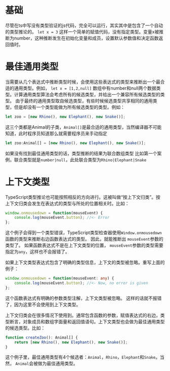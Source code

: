 # 基础

尽管在ts中写没有类型验证的js代码，完全可以运行，其实其中是包含了一个自动的类型推论的。
`let x = 3`
这样一个简单的赋值代码，没有指定类型。变量x被推断为number，这种推断发生在初始化变量和成员，设置默认参数值和决定函数返回值时。


# 最佳通用类型

当需要从几个表达式中推断类型时候，会使用这些表达式的类型来推断出一个最合适的通用类型。例如，
`let x = [1,2,null]`
数组中有number和null两个数据类型。计算通用类型算法会考虑所有的候选类型，并给出一个兼容所有候选类型的类型。
由于最终的通用类型取自候选类型，有些时候候选类型共享相同的通用类型，但是却没有一个类型能做为所有候选类型的类型。例如：
```ts
let zoo = [new Rhino(), new Elephant(), new Snake()];
```
这三个类都是Animal的子类，`Animal[]`是最合适的通用类型，当然编译器不可能知道，此时程序员知道那么就需要程序员来手动指定
```ts
let zoo:Animal[] = [new Rhino(), new Elephant(), new Snake()];
```
如果没有找到最佳通用类型的话，类型推断的结果为联合数组类型
比如第一个案例，联合类型就是`number|null`，此处联合类型为`Rhino|Elephant|Snake`

# 上下文类型
TypeScript类型推论也可能按照相反的方向进行。这被叫做“按上下文归类”。按上下文归类会发生在表达式的类型与所处的位置相关时。比如：
```ts
window.onmousedown = function(mouseEvent) {
	console.log(mouseEvent.button); //<- Error 
};
```
这个例子会得到一个类型错误，TypeScript类型检查器使用`Window.onmousedown`函数的类型来推断右边函数表达式的类型。 因此，就能推断出 `mouseEvent`参数的类型了。 如果函数表达式不是在上下文类型的位置， `mouseEvent`参数的类型需要指定为`any`，这样也不会报错了。

如果上下文类型表达式包含了明确的类型信息，上下文的类型被忽略。重写上面的例子：
```ts
window.onmousedown = function(mouseEvent: any) {
	console.log(mouseEvent.button); //<- Now, no error is given 
};
```
这个函数表达式有明确的参数类型注解，上下文类型被忽略。 这样的话就不报错了，因为这里不会使用到上下文类型。

上下文归类会在很多情况下使用到。通常包含函数的参数，赋值表达式的右边，类型断言，对象成员和数组字面量和返回值语句。上下文类型也会做为最佳通用类型的候选类型。比如：
```ts
function createZoo(): Animal[] {
	return [new Rhino(), new Elephant(), new Snake()]; 
}
```
这个例子里，最佳通用类型有4个候选者：`Animal`，`Rhino`，`Elephant`和`Snake`。当然， `Animal`会被做为最佳通用类型。